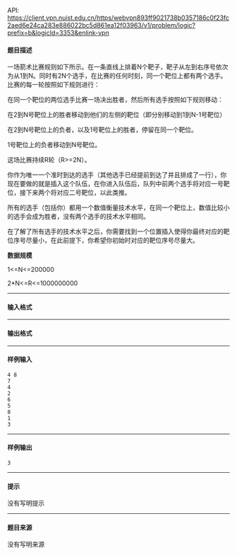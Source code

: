 API: https://client.vpn.nuist.edu.cn/https/webvpn893ff9021738b0357186c0f23fc2aed6e24ca283e886022bc5d861ea12f03963/v1/problem/logic?prefix=b&logicId=3353&enlink-vpn

#### 题目描述

一场箭术比赛规则如下所示。在一条直线上排着N个靶子，靶子从左到右序号依次为从1到N。同时有2N个选手，在比赛的任何时刻，同一个靶位上都有两个选手。比赛的每一轮按照如下规则进行：

在同一个靶位的两位选手比赛一场决出胜者，然后所有选手按照如下规则移动：

在2到N号靶位上的胜者移动到他们的左侧的靶位（即分别移动到1到N-1号靶位）

在2到N号靶位上的负者，以及1号靶位上的胜者，停留在同一个靶位。

1号靶位上的负者移动到N号靶位。

这场比赛持续R轮（R>=2N）。

你作为唯一一个准时到达的选手（其他选手已经提前到达了并且排成了一行），你现在要做的就是插入这个队伍，在你进入队伍后，队列中前两个选手将对应一号靶位，接下来两个将对应二号靶位，以此类推。

所有的选手（包括你）都用一个数值衡量技术水平，在同一个靶位上，数值比较小的选手会成为胜者，没有两个选手的技术水平相同。

在了解了所有选手的技术水平之后，你需要找到一个位置插入使得你最终对应的靶位序号尽量小，在此前提下，你希望你初始时对应的靶位序号尽量大。

**数据规模**

1<=N<=200000

2\*N<=R<=1000000000

---

#### 输入格式

---

#### 输出格式

---

#### 样例输入
```
4 8
7
4
2
6
5
8
1
3

```

---

#### 样例输出
```
3

```

---

#### 提示

没有写明提示

---

#### 题目来源

没有写明来源